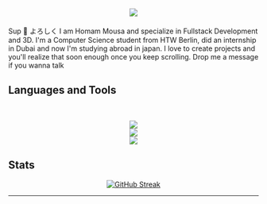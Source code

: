<h1 align="center">
    <img src="https://readme-typing-svg.herokuapp.com/?font=Inter&size=48&center=true&vCenter=true&width=500&height=70&color=f75c7e&duration=3000&lines='Sup;よろしく!;I'm+Homam;" />
</h1>
<p> Sup 👋 よろしく I am Homam Mousa and specialize in Fullstack Development and 3D. I'm a Computer Science student from HTW Berlin, did an internship in Dubai and now I'm studying abroad in japan. I love to create projects and you'll realize that soon enough once you keep scrolling. Drop me a message if you wanna talk </p>

## Languages and Tools

<br>

<p align="center">
  <img src="https://skillicons.dev/icons?i=java,cs,dotnet,python,docker,vim,linux" />
    <br/>
  <img src="https://skillicons.dev/icons?i=ts,nodejs,react,nextjs,threejs,redis,postgres,prisma,graphql" />
    <br/>
  <img src="https://skillicons.dev/icons?i=html,css,sass,tailwind,redux,postman,vite,unity,blender,pr,ps" />
  <br/>
</p>

  ## Stats
  
  <div align="center">
    
[![GitHub Streak](https://github-readme-streak-stats-eight.vercel.app/?user=IMIHonigmann&theme=monokai-metallian&mode=daily)](https://git.io/streak-stats)
</div>

<hr>

<br>

